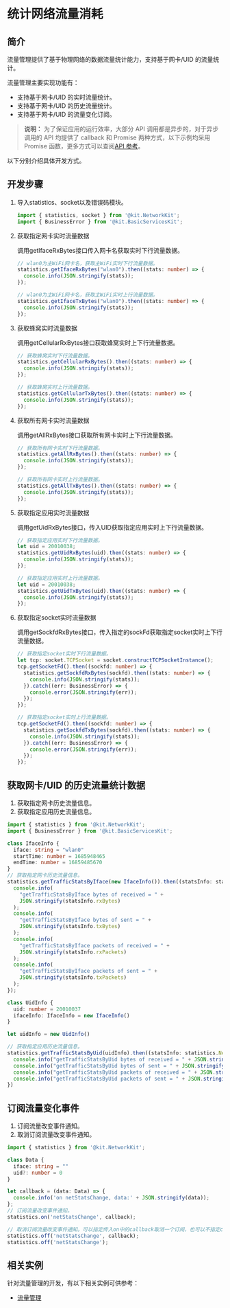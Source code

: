 # 统计网络流量消耗
<!--Kit: Network Kit-->
<!--Subsystem: Communication-->
<!--Owner: @wmyao_mm-->
<!--Designer: @guo-min_net-->
<!--Tester: @tongxilin-->
<!--Adviser: @zhang_yixin13-->

## 简介

流量管理提供了基于物理网络的数据流量统计能力，支持基于网卡/UID 的流量统计。

流量管理主要实现功能有：

- 支持基于网卡/UID 的实时流量统计。
- 支持基于网卡/UID 的历史流量统计。
- 支持基于网卡/UID 的流量变化订阅。

> **说明：**
> 为了保证应用的运行效率，大部分 API 调用都是异步的，对于异步调用的 API 均提供了 callback 和 Promise 两种方式，以下示例均采用 Promise 函数，更多方式可以查阅[API 参考](../reference/apis-network-kit/js-apis-net-statistics.md)。

以下分别介绍具体开发方式。

## 开发步骤

1. 导入statistics、socket以及错误码模块。

    ```ts
    import { statistics, socket } from '@kit.NetworkKit';
    import { BusinessError } from '@kit.BasicServicesKit';
    ```

2. 获取指定网卡实时流量数据

    调用getIfaceRxBytes接口传入网卡名获取实时下行流量数据。

    ```ts
    // wlan0为主WiFi网卡名，获取主WiFi实时下行流量数据。
    statistics.getIfaceRxBytes("wlan0").then((stats: number) => {
      console.info(JSON.stringify(stats));
    });

    // wlan0为主WiFi网卡名，获取主WiFi实时上行流量数据。
    statistics.getIfaceTxBytes("wlan0").then((stats: number) => {
      console.info(JSON.stringify(stats));
    });
    ```

3. 获取蜂窝实时流量数据

    调用getCellularRxBytes接口获取蜂窝实时上下行流量数据。

    ```ts
    // 获取蜂窝实时下行流量数据。
    statistics.getCellularRxBytes().then((stats: number) => {
      console.info(JSON.stringify(stats));
    });

    // 获取蜂窝实时上行流量数据。
    statistics.getCellularTxBytes().then((stats: number) => {
      console.info(JSON.stringify(stats));
    });
    ```

4. 获取所有网卡实时流量数据

    调用getAllRxBytes接口获取所有网卡实时上下行流量数据。

    ```ts
    // 获取所有网卡实时下行流量数据。
    statistics.getAllRxBytes().then((stats: number) => {
      console.info(JSON.stringify(stats));
    });

    // 获取所有网卡实时上行流量数据。
    statistics.getAllTxBytes().then((stats: number) => {
      console.info(JSON.stringify(stats));
    });
    ```

5. 获取指定应用实时流量数据

    调用getUidRxBytes接口，传入UID获取指定应用实时上下行流量数据。

    ```ts
    // 获取指定应用实时下行流量数据。
    let uid = 20010038;
    statistics.getUidRxBytes(uid).then((stats: number) => {
      console.info(JSON.stringify(stats));
    });

    // 获取指定应用实时上行流量数据。
    let uid = 20010038;
    statistics.getUidTxBytes(uid).then((stats: number) => {
      console.info(JSON.stringify(stats));
    });
    ```

6. 获取指定socket实时流量数据

    调用getSockfdRxBytes接口，传入指定的sockFd获取指定socket实时上下行流量数据。

    ```ts
    // 获取指定socket实时下行流量数据。
    let tcp: socket.TCPSocket = socket.constructTCPSocketInstance();
    tcp.getSocketFd().then((sockfd: number) => {
      statistics.getSockfdRxBytes(sockfd).then((stats: number) => {
        console.info(JSON.stringify(stats));
      }).catch((err: BusinessError) => {
        console.error(JSON.stringify(err));
      });
    });

    // 获取指定socket实时上行流量数据。
    tcp.getSocketFd().then((sockfd: number) => {
      statistics.getSockfdTxBytes(sockfd).then((stats: number) => {
        console.info(JSON.stringify(stats));
      }).catch((err: BusinessError) => {
        console.error(JSON.stringify(err));
      });
    });
    ```

<!--Del-->
## 获取网卡/UID 的历史流量统计数据

1. 获取指定网卡历史流量信息。
2. 获取指定应用历史流量信息。

```ts
import { statistics } from '@kit.NetworkKit';
import { BusinessError } from '@kit.BasicServicesKit';

class IfaceInfo {
  iface: string = "wlan0"
  startTime: number = 1685948465
  endTime: number = 16859485670
}
// 获取指定网卡历史流量信息。
statistics.getTrafficStatsByIface(new IfaceInfo()).then((statsInfo: statistics.NetStatsInfo) => {
  console.info(
    "getTrafficStatsByIface bytes of received = " +
    JSON.stringify(statsInfo.rxBytes)
  );
  console.info(
    "getTrafficStatsByIface bytes of sent = " +
    JSON.stringify(statsInfo.txBytes)
  );
  console.info(
    "getTrafficStatsByIface packets of received = " +
    JSON.stringify(statsInfo.rxPackets)
  );
  console.info(
    "getTrafficStatsByIface packets of sent = " +
    JSON.stringify(statsInfo.txPackets)
  );
});

class UidInfo {
  uid: number = 20010037
  ifaceInfo: IfaceInfo = new IfaceInfo()
}

let uidInfo = new UidInfo()

// 获取指定应用历史流量信息。
statistics.getTrafficStatsByUid(uidInfo).then((statsInfo: statistics.NetStatsInfo) => {
  console.info("getTrafficStatsByUid bytes of received = " + JSON.stringify(statsInfo.rxBytes));
  console.info("getTrafficStatsByUid bytes of sent = " + JSON.stringify(statsInfo.txBytes));
  console.info("getTrafficStatsByUid packets of received = " + JSON.stringify(statsInfo.rxPackets));
  console.info("getTrafficStatsByUid packets of sent = " + JSON.stringify(statsInfo.txPackets));
})
```

## 订阅流量变化事件

1. 订阅流量改变事件通知。
2. 取消订阅流量改变事件通知。

```ts
import { statistics } from '@kit.NetworkKit';

class Data {
  iface: string = ""
  uid?: number = 0
}

let callback = (data: Data) => {
  console.info('on netStatsChange, data:' + JSON.stringify(data));
};
// 订阅流量改变事件通知。
statistics.on('netStatsChange', callback);

// 取消订阅流量改变事件通知。可以指定传入on中的callback取消一个订阅，也可以不指定callback清空所有订阅。
statistics.off('netStatsChange', callback);
statistics.off('netStatsChange');
```
<!--DelEnd-->

## 相关实例

针对流量管理的开发，有以下相关实例可供参考：

- [流量管理](https://gitcode.com/openharmony/applications_app_samples/tree/master/code/DocsSample/NetWork_Kit/NetWorkKit_NetManager/FlowManagement_case)
